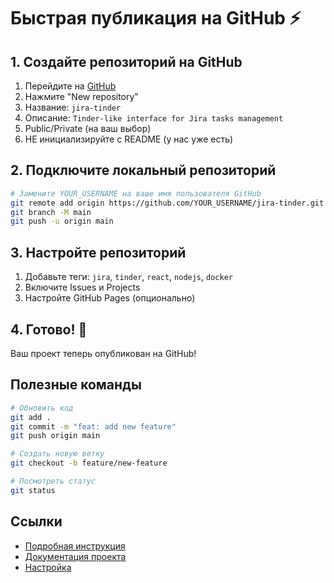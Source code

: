 # Быстрая публикация на GitHub ⚡

## 1. Создайте репозиторий на GitHub

1. Перейдите на [GitHub](https://github.com)
2. Нажмите "New repository"
3. Название: `jira-tinder`
4. Описание: `Tinder-like interface for Jira tasks management`
5. Public/Private (на ваш выбор)
6. НЕ инициализируйте с README (у нас уже есть)

## 2. Подключите локальный репозиторий

```bash
# Замените YOUR_USERNAME на ваше имя пользователя GitHub
git remote add origin https://github.com/YOUR_USERNAME/jira-tinder.git
git branch -M main
git push -u origin main
```

## 3. Настройте репозиторий

1. Добавьте теги: `jira`, `tinder`, `react`, `nodejs`, `docker`
2. Включите Issues и Projects
3. Настройте GitHub Pages (опционально)

## 4. Готово! 🎉

Ваш проект теперь опубликован на GitHub!

## Полезные команды

```bash
# Обновить код
git add .
git commit -m "feat: add new feature"
git push origin main

# Создать новую ветку
git checkout -b feature/new-feature

# Посмотреть статус
git status
```

## Ссылки

- [Подробная инструкция](GITHUB_PUBLISH.md)
- [Документация проекта](README.md)
- [Настройка](SETUP.md)
